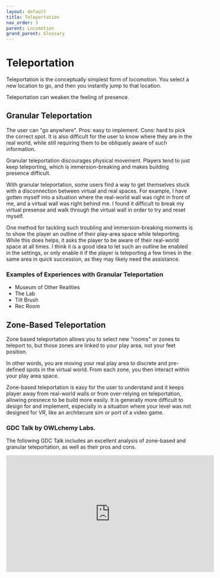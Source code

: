 ```yaml
---
layout: default
title: Teleportation
nav_order: 3
parent: Locomotion
grand_parent: Glossary
---
```

# Teleportation
Teleportation is the conceptually simplest form of locomotion. You select a new location to go, and then you instantly jump to that location.

Teleportation can weaken the feeling of presence.


## Granular Teleportation
The user can "go anywhere". Pros: easy to implement. Cons: hard to pick the correct spot. It is also difficult for the user to know where they are in the real world, while still requiring them to be obliquely aware of such information. 

Granular teleportation discourages physical movement. Players tend to just keep teleporting, which is immersion-breaking and makes building presence difficult.

With granular teleportation, some users find a way to get themselves stuck with a disconnection between virtual and real spaces. For example, I have gotten myself into a situation where the real-world wall was right in front of me, and a virtual wall was right behind me. I found it difficult to break my virtual presense and walk through the virtual wall in order to try and reset myself.

One method for tackling such troubling and immersion-breaking moments is to show the player an outline of their play-area space while teleporting. While this does helps, it asks the player to be aware of their real-world space at all times. I think it is a good idea to let such an outline be enabled in the settings, or only enable it if the player is teleporting a few times in the same area in quick succession, as they may likely need the assistance.

### Examples of Experiences with Granular Teleportation
- Museum of Other Realities
- The Lab
- Tilt Brush
- Rec Room

## Zone-Based Teleportation
Zone based teleportation allows you to select new "rooms" or zones to teleport to, but those zones are linked to your play area, not your feet position.

In other words, you are moving your real play area to discrete and pre-defined spots in the virtual world. From each zone, you then interact within your play area space.

Zone-based teleportation is easy for the user to understand and it keeps player away from real-world walls or from over-relying on teleportation, allowing presnece to be build more easily. It is generally more difficult to design for and implement, especially in a situation where your level was not designed for VR, like an architecure sim or port of a video game.

### GDC Talk by OWLchemy Labs.
The following GDC Talk includes an excellent analysis of zone-based and granular teleportation, as well as their pros and cons.

<iframe width="560" height="315" src="https://www.youtube.com/embed/q83f3sdQBBc" frameborder="0" allow="accelerometer; autoplay; encrypted-media; gyroscope; picture-in-picture" allowfullscreen></iframe>